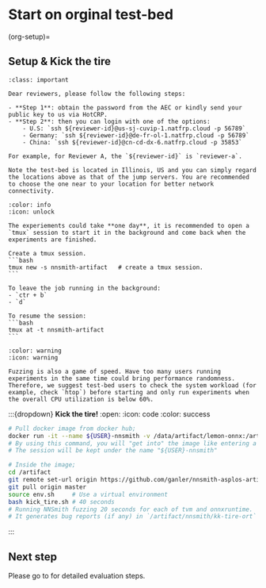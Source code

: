 # **Start on orginal test-bed**

(org-setup)=
## Setup & Kick the tire

``````{admonition} **Access the original test-bed**
:class: important

Dear reviewers, please follow the following steps:

- **Step 1**: obtain the password from the AEC or kindly send your public key to us via HotCRP.
- **Step 2**: then you can login with one of the options:
    - U.S: `ssh ${reviewer-id}@us-sj-cuvip-1.natfrp.cloud -p 56789`
    - Germany: `ssh ${reviewer-id}@de-fr-ol-1.natfrp.cloud -p 56789`
    - China: `ssh ${reviewer-id}@cn-cd-dx-6.natfrp.cloud -p 35853`

For example, for Reviewer A, the `${reviewer-id}` is `reviewer-a`.

Note the test-bed is located in Illinois, US and you can simply regard the locations above as that of the jump servers. You are recommended to choose the one near to your location for better network connectivity.
``````

``````{dropdown} **Use TMUX to run long experiments in the background**
:color: info
:icon: unlock

The experiements could take **one day**, it is recommended to open a `tmux` session to start it in the background and come back when the experiments are finished.

Create a tmux session.
```bash
tmux new -s nnsmith-artifact   # create a tmux session.
```

To leave the job running in the background:
- `ctr + b`
- `d`

To resume the session:
```bash
tmux at -t nnsmith-artifact
```
``````

```{dropdown} **Test-bed "congestion control"**
:color: warning
:icon: warning

Fuzzing is also a game of speed. Have too many users running experiments in the same time could bring performance randomness.
Therefore, we suggest test-bed users to check the system workload (for example, check `htop`) before starting and only run experiments when the overall CPU utilization is below 60%.
```

:::{dropdown} **Kick the tire!**
:open:
:icon: code
:color: success
```bash
# Pull docker image from docker hub;
docker run -it --name ${USER}-nnsmith -v /data/artifact/lemon-onnx:/artifact/data/lemon-onnx ganler/nnsmith-asplos23-ae
# By using this command, you will "get into" the image like entering a virtual machine.
# The session will be kept under the name "${USER}-nnsmith"

# Inside the image;
cd /artifact
git remote set-url origin https://github.com/ganler/nnsmith-asplos-artifact.git
git pull origin master
source env.sh     # Use a virtual environment
bash kick_tire.sh # 40 seconds
# Running NNSmith fuzzing 20 seconds for each of tvm and onnxruntime.
# It generates bug reports (if any) in `/artifact/nnsmith/kk-tire-ort` and `/artifact/nnsmith/kk-tire-tvm`.
```
:::

## Next step

Please go to **[](./evaluation.md)** for detailed evaluation steps.
